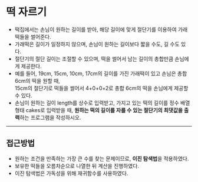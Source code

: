 # 떡 자르기
- 떡집에서는 손님이 원하는 길이를 받아, 해당 길이에 맞게 절단기를 이용하여 가래떡들을 썰어준다.
- 가래떡은 길이가 일정하지 않으며, 손님이 원하는 길이보다 짧을 수도, 길 수도 있다.
- 절단기의 절단 길이는 조절할 수 있으며, 떡을 썰어서 남는 길이의 총합만큼 손님에게 제공한다.
- 예를 들어, 19cm, 15cm, 10cm, 17cm의 길이를 가진 가래떡이 있고 손님은 총합 6cm의 떡을 원할 때,  
 15cm의 절단기로 떡들을 썰어서 4+0+0+2로 총합 6cm의 떡을 손님에게 제공할 수 있다.
- 손님이 원하는 길이 length를 상수로 입력받고, 가지고 있는 떡의 길이를 정수 배열 형태 cakes로 입력받을 때, **원하는 떡의 길이를 자를 수 있는 절단기의 최댓값을 출력**하는 프로그램을 작성하시오.
***
## 접근방법
- 원하는 조건을 만족하는 가장 큰 수를 찾는 문제이므로, **이진 탐색법**을 적용하였다.
- 보유한 떡들을 오름차순으로 나열한 뒤 계산을 진행하였다.
- 이진 탐색법은 가독성을 위해 재귀함수를 사용하였다.
